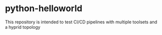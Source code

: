 # python-helloworld
This repository is intended to test CI/CD pipelines with multiple toolsets and a hyprid topology
